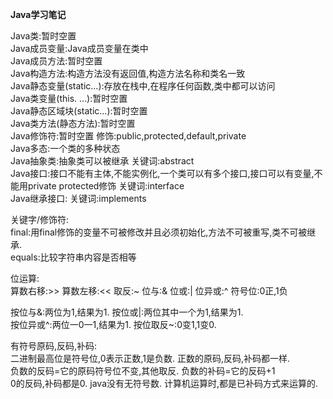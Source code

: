 **Java学习笔记**<br/>

Java类:暂时空置<br/>
Java成员变量:Java成员变量在类中<br/>
Java成员方法:暂时空置<br/>
Java构造方法:构造方法没有返回值,构造方法名称和类名一致<br/>
Java静态变量(static...):存放在栈中,在程序任何函数,类中都可以访问<br/>
Java类变量(this. ...):暂时空置<br/>
Java静态区域块(static...):暂时空置<br/>
Java类方法(静态方法):暂时空置<br/>
Java修饰符:暂时空置 修饰:public,protected,default,private<br/>
Java多态:一个类的多种状态</br>
Java抽象类:抽象类可以被继承  关键词:abstract</br>
Java接口:接口不能有主体,不能实例化,一个类可以有多个接口,接口可以有变量,不能用private protected修饰 关键词:interface</br>
Java继承接口: 关键词:implements</br>


关键字/修饰符:<br/>
final:用final修饰的变量不可被修改并且必须初始化,方法不可被重写,类不可被继承.<br/>
equals:比较字符串内容是否相等<br/>

位运算:<br/>
算数右移:>>    算数左移:<<   取反:~   位与:&   位或:|   位异或:^     符号位:0正,1负<br/>

按位与&:两位为1,结果为1.   按位或|:两位其中一个为1,结果为1.<br/>
按位异或^:两位一0一1,结果为1.   按位取反~:0变1,1变0.<br/>

有符号原码,反码,补码:<br/>
二进制最高位是符号位,0表示正数,1是负数.   正数的原码,反码,补码都一样.<br/>
负数的反码=它的原码符号位不变,其他取反.   负数的补码=它的反码+1<br/>
0的反码,补码都是0.   java没有无符号数.   计算机运算时,都是已补码方式来运算的.<br/>


